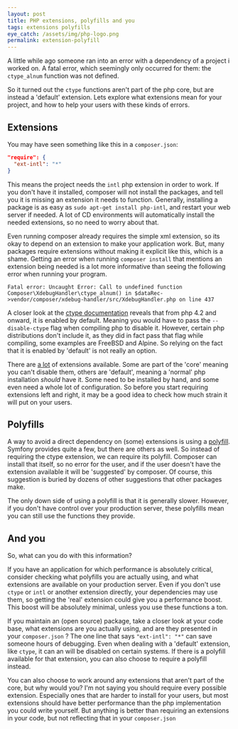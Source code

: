 ```yaml
---
layout: post
title: PHP extensions, polyfills and you
tags: extensions polyfills
eye_catch: /assets/img/php-logo.png
permalink: extension-polyfill
---
```


A little while ago someone ran into an error with a dependency of a project i worked on.
A fatal error, which seemingly only occurred for them: the `ctype_alnum` function was not defined.

So it turned out the `ctype` functions aren't part of the php core, but are instead a 'default' extension.
Lets explore what extensions mean for your project, and how to help your users with these kinds of errors.
<!--more-->

## Extensions
You may have seen something like this in a `composer.json`:

```json
"require": {
  "ext-intl": "*"
}
```

This means the project needs the `intl` php extension in order to work. If you don't have it installed, composer will not install the packages, and 
tell you it is missing an extension it needs to function.
Generally, installing a package is as easy as `sudo apt-get install php-intl`, and restart your web server if needed. A lot of CD environments will 
automatically install the needed extensions, so no need to worry about that.

Even running composer already requires the simple xml extension, so its okay to depend on an extension to make your application work.
But, many packages require extensions without making it explicit like this, which is a shame.
Getting an error when running `composer install` that mentions an extension being needed is a lot more informative than seeing the following error
when running your program.
```
Fatal error: Uncaught Error: Call to undefined function Composer\XdebugHandler\ctype_alnum() in $dataRec->vendor/composer/xdebug-handler/src/XdebugHandler.php on line 437
```

A closer look at the [ctype documentation](https://secure.php.net/manual/en/ctype.installation.php) reveals that from php 4.2 and onward, it is enabled by default.
Meaning you would have to pass the `--disable-ctype` flag when compiling php to disable it. However, certain php distributions don't include it, as they did in fact
pass that flag while compiling, some examples are FreeBSD and Alpine. So relying on the fact that it is enabled by 'default' is not really an option.

There are [a lot](https://secure.php.net/manual/en/extensions.membership.php) of extensions available. Some are part of the 'core' meaning you can't disable them,
others are 'default', meaning a 'normal' php installation *should* have it. Some need to be installed by hand, and some even need a whole lot of configuration.
So before you start requiring extensions left and right, it may be a good idea to check how much strain it will put on your users.

## Polyfills

A way to avoid a direct dependency on (some) extensions is using a [polyfill](https://github.com/symfony/polyfill). 
Symfony provides quite a few, but there are others as well. So instead of requiring the ctype extension, we can require its polyfill.
Composer can install that itself, so no error for the user, and if the user doesn't have the extension available it will be 'suggested' by composer.
Of course, this suggestion is buried by dozens of other suggestions that other packages make. 

The only down side of using a polyfill is that it is generally slower. However, if you don't have control over your production server, these polyfills mean you can still use the functions they provide.

## And you

So, what can you do with this information? 

If you have an application for which performance is absolutely critical, consider checking what polyfills you are actually using, and what extensions are
available on your production server. Even if you don't use `ctype` or `intl` or another extension directly, your dependencies may use them, so getting the 
'real' extension could give you a performance boost. This boost will be absolutely minimal, unless you use these functions a ton.

If you maintain an (open source) package, take a closer look at your code base, 
what extensions are you actually using, and are they presented in your `composer.json` ?
The one line that says `"ext-intl": "*"` can save someone hours of debugging. Even when dealing with a 'default' extension, like `ctype`,
it can an will be disabled on certain systems. If there is a polyfill available for that extension, you can also choose to require a polyfill instead.

You can also choose to work around any extensions that aren't part of the core, but why would you? I'm not saying you should require every possible
extension. Especially ones that are harder to install for your users, but most extensions should have better performance than the php implementation you
could write yourself. But anything is better than requiring an extensions in your code, but not reflecting that in your `composer.json`
